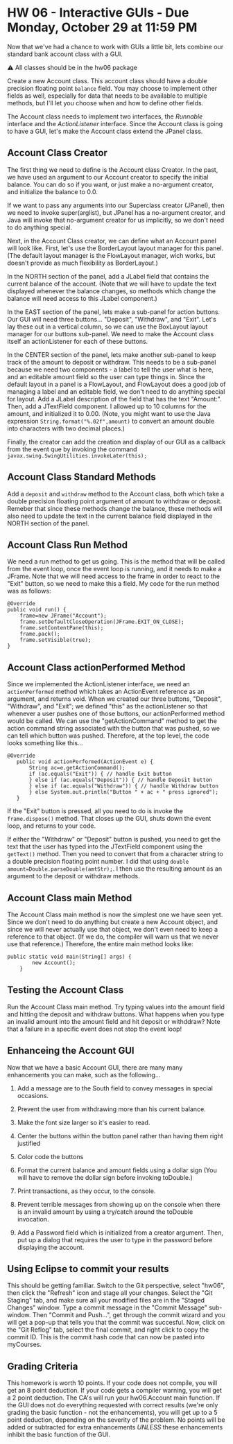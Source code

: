 # HW 06 - Interactive GUIs - Due Monday, October 29 at 11:59 PM

Now that we've had a chance to work with GUIs a little bit, lets combine our standard bank account class with a GUI.

:warning: All classes should be in the hw06 package

Create a new Account class. This account class should have a double precision floating point ```balance``` field. You may choose to implement other fields as well, especially for data that needs to be available to multiple methods, but I'll let you choose when and how to define other fields.

The Account class needs to implement two interfaces, the *Runnable* interface and the *ActionListener* interface. Since the Account class is going to have a GUI, let's make the Account class extend the JPanel class.

## Account Class Creator

The first thing we need to define is the Account class Creator. In the past, we have used an argument to our Account creator to specify the initial balance. You can do so if you want, or just make a no-argument creator, and initialize the balance to 0.0.

If we want to pass any arguments into our Superclass creator (JPanel), then we need to invoke super(arglist), but JPanel has a no-argument creator, and Java will invoke that no-argument creator for us implicitly, so we don't need to do anything special.

Next, in the Account Class creator, we can define what an Account panel will look like. First, let's use the BorderLayout layout manager for this panel. (The default layout manager is the FlowLayout manager, wich works, but doesn't provide as much flexibility as BorderLayout.) 

In the NORTH section of the panel, add a JLabel field that contains the current balance of the account. (Note that we will have to update the text displayed whenever the balance changes, so methods which change the balance will need access to this JLabel component.)

In the EAST section of the panel, lets make a sub-panel for action buttons. Our GUI will need three buttons... "Deposit", "Withdraw", and "Exit". Let's lay these out in a vertical column, so we can use the BoxLayout layout manager for our buttons sub-panel. We need to make the Account class itself an actionListener for each of these buttons.

In the CENTER section of the panel, lets make another sub-panel to keep track of the amount to deposit or withdraw. This needs to be a sub-panel because we need two components - a label to tell the user what is here, and an editable amount field so the user can type things in. Since the default layout in a panel is a FlowLayout, and FlowLayout does a good job of managing a label and an editable field, we don't need to do anything special for layout. Add a JLabel description of the field that has the text "Amount:". Then, add a JTextField component. I allowed up to 10 columns for the amount, and initialized it to 0.00. (Note, you might want to use the Java expression ```String.format("%.02f",amount)``` to convert an amount double into characters with two decimal places.)

Finally, the creator can add the creation and display of our GUI as a callback from the event que by invoking the command ```javax.swing.SwingUtilities.invokeLater(this);```

## Account Class Standard Methods

Add a ```deposit``` and ```withdraw``` method to the Account class, both which take a double precision floating point argument of amount to withdraw or deposit. Remeber that since these methods change the balance, these methods will also need to update the text in the current balance field displayed in the NORTH section of the panel.

## Account Class Run Method

We need a run method to get us going. This is the method that will be called from the event loop, once the event loop is running, and it needs to make a JFrame. Note that we will need access to the frame in order to react to the "Exit" button, so we need to make this a field. My code for the run method was as follows:

```
@Override
public void run() {
	frame=new JFrame("Account");
	frame.setDefaultCloseOperation(JFrame.EXIT_ON_CLOSE);
	frame.setContentPane(this);
	frame.pack();
	frame.setVisible(true);
}
 ```
 
 ## Account Class actionPerformed Method
 
 Since we implemented the ActionListener interface, we need an ```actionPerformed``` method which takes an ActionEvent reference as an argument, and returns void. When we created our three buttons, "Deposit", "Withdraw", and "Exit"; we defined "this" as the actionListener so that whenever a user pushes one of those buttons, our actionPerformed method would be called. We can use the "getActionCommand" method to get the action command string associated with the button that was pushed, so we can tell which button was pushed. Therefore, at the top level, the code looks something like this...
 
 ```
 @Override
	public void actionPerformed(ActionEvent e) {
		String ac=e.getActionCommand();
		if (ac.equals("Exit")) { // handle Exit button
		} else if (ac.equals("Deposit")) { // handle Deposit button
		} else if (ac.equals("Withdraw")) { // handle Withdraw button
		} else System.out.println("Button " + ac + " press ignored");		
	}
 ```
 
If the "Exit" button is pressed, all you need to do is invoke the ```frame.dispose()``` method. That closes up the GUI, shuts down the event loop, and returns to your code.

If either the "Withdraw" or "Deposit" button is pushed, you need to get the text that the user has typed into the JTextField component using the ```getText()``` method. Then you need to convert that from a character string to a double precision floating point number. I 
did that using ```double amount=Double.parseDouble(amtStr);```. I then use the resulting amount as an argument to the deposit or withdraw methods.

## Account Class main Method

The Account Class main method is now the simplest one we have seen yet. Since we don't need to do anything but create a new Account object, and since we will never actually use that object, we don't even need to keep a reference to that object. (If we do, the compiler will warn us that we never use that reference.)  Therefore, the entire main method looks like:

```
public static void main(String[] args) {
		new Account();
	}
```

## Testing the Account Class

Run the Account Class main method. Try typing values into the amount field and hitting the deposit and withdraw buttons.  What happens when you type an invalid amount into the amount field and hit deposit or withddraw? Note that a failure in a specific event does not stop the event loop!

## Enhanceing the Account GUI

Now that we have a basic Account GUI, there are many many enhancements you can make, such as the following...

1. Add a message are to the South field to convey messages in special occasions.

2. Prevent the user from withdrawing more than his current balance.

3. Make the font size larger so it's easier to read.

4. Center the buttons within the button panel rather than having them right justified

5. Color code the buttons

6. Format the current balance and amount fields using a dollar sign (You will have to remove the dollar sign before invoking toDouble.)

7. Print transactions, as they occur, to the console.

8. Prevent terrible messages from showing up on the console when there is an invalid amount by using a try/catch around the toDouble invocation.

9. Add a Password field which is initialized from a creator argument. Then, put up a dialog that requires the user to type in the password before displaying the account.

## Using Eclipse to commit your results

This should be getting familiar. Switch to the Git perspective, select "hw06", then click the "Refresh" icon and stage all your changes. Select the "Git Staging" tab, and make sure all your modified files are in the "Staged Changes" window. Type a commit message in the "Commit Message" sub-window. Then "Commit and Push...", get through the commit wizard and you will get a pop-up that tells you that the commit was succesful. Now, click on the "Git Reflog" tab, select the final commit, and right click to copy the commit ID. This is the commit hash code that can now be pasted into myCourses.

## Grading Criteria

This homework is worth 10 points. If your code does not compile, you will get an 8 point deduction. If your code gets a compiler warning, you will get a 2 point deduction. The CA's will run your hw06.Account main function. If the GUI does not do everything requested with correct results (we're only grading the basic function - not the enhancements), you will get up to a 5 point deduction, depending on the severity of the problem. No points will be added or subtracted for extra enhancements *UNLESS* these enhancements inhibit the basic function of the GUI.
